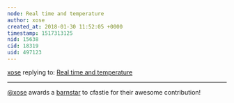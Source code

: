 ```yaml
---
node: Real time and temperature
author: xose
created_at: 2018-01-30 11:52:05 +0000
timestamp: 1517313125
nid: 15638
cid: 18319
uid: 497123
---
```




[xose](../profile/xose) replying to: [Real time and temperature](../notes/cfastie/01-30-2018/real-time-and-temperature)

----
[@xose](/profile/xose) awards a <a href="//publiclab.org/wiki/barnstars">barnstar</a> to cfastie for their awesome contribution!